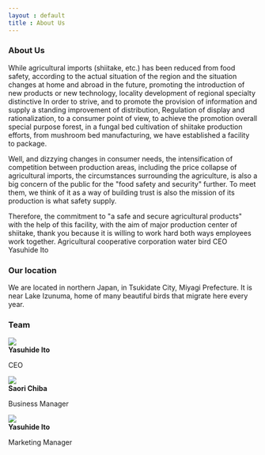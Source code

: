 ```yaml
---
layout : default
title : About Us
---
```


### About Us
While agricultural imports (shiitake, etc.) has been reduced from food safety, according to the actual situation of the region and the situation changes at home and abroad in the future, promoting the introduction of new products or new technology, locality development of regional specialty distinctive In order to strive, and to promote the provision of information and supply a standing improvement of distribution, Regulation of display and rationalization, to a consumer point of view, to achieve the promotion overall special purpose forest, in a fungal bed cultivation of shiitake production efforts, from mushroom bed manufacturing, we have established a facility to package.

Well, and dizzying changes in consumer needs, the intensification of competition between production areas, including the price collapse of agricultural imports, the circumstances surrounding the agriculture, is also a big concern of the public for the "food safety and security" further. To meet them, we think of it as a way of building trust is also the mission of its production is what safety supply.

Therefore, the commitment to "a safe and secure agricultural products" with the help of this facility, with the aim of major production center of shiitake, thank you because it is willing to work hard both ways employees work together.
Agricultural cooperative corporation water bird
CEO Yasuhide Ito

### Our location

We are located in northern Japan, in Tsukidate City, Miyagi Prefecture. It is near Lake Izunuma, home of many beautiful birds that migrate here every year.

### Team

<div class="row">
	<div class="col-sm-6 col-md-4">
		<div class="thumbnail">
			<img src="http://farm4.staticflickr.com/3748/10817812266_8660ca8c18_n_d.jpg"/>
			<div class="caption">
				<strong>Yasuhide Ito</strong>
				<p>CEO</p>
			</div>
		</div>
	</div>
	<div class="col-sm-6 col-md-4">
		<div class="thumbnail">
			<img src="http://farm8.staticflickr.com/7358/10817807686_df86a974ee_n_d.jpg" />
			<div class="caption">
				<strong>Saori Chiba</strong>
				<p>Business Manager</p>
			</div>
		</div>
	</div>
	<div class="col-sm-6 col-md-4">
		<div class="thumbnail">
			<img src="http://farm4.staticflickr.com/3820/10817777175_57c8b683e4_n_d.jpg" />
			<div class="caption">
				<strong>Yasuhide Ito</strong>
				<p>Marketing Manager</p>
			</div>
		</div>
	</div>
</div>